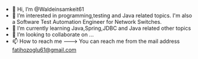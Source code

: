 - 👋 Hi, I’m @Waldeinsamkeit61
- 👀 I’m interested in programming,testing and Java related topics. I'm also a Software Test Automation Engineer for Network Switches.
- 🌱 I’m currently learning Java,Spring,JDBC and Java related other topics
- 💞️ I’m looking to collaborate on ...
- 📫 How to reach me ---> You can reach me from the mail address fatihozoglu61@gmail.com

<!---
Waldeinsamkeit61/Waldeinsamkeit61 is a ✨ special ✨ repository because its `README.md` (this file) appears on your GitHub profile.
You can click the Preview link to take a look at your changes.
--->

